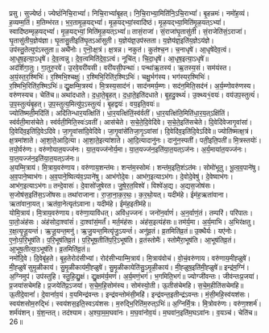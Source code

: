 

  
प्रसु। सुज्येष्ठं॑। ज्येष्ठं॑निचि॒राभ्यां॑। निचि॒राभ्यां॑बृ॒हत्। नि॒चि॒राभ्या॒मिति॑नि॒ऽचि॒राभ्यां॑। बृ॒हन्नमः॑। नमो॑ह॒व्यं। ह॒व्यम्म॒तिं। म॒तिम्भ॑रत। भ॒र॒तामृ॒ळ॒यद्भ्यां॑। मृ॒ळ॒यद्भ्यां॒स्वादि॑ष्ठं। मृ॒ळ॒यद्भ्या॒मिति॑मृ॒ळ॒यत्ऽभ्यां॑। स्वादि॑ष्ठम्मृळ॒यद्भ्यां॑। मृ॒ळ॒यद्भ्यां॒ मिति॑मृ॒ळ॒यत्ऽभ्यां॑॥ तासं॒राजा॑। सं॒राजा॑घृ॒तासु॑ती। सं॒राजेति॑सं॒ऽराजा॑। घृ॒तासु॑तीय॒ज्ञेय॑ज्ञा। घृ॒तासु॒तीइति॑घृ॒तऽआ॑सुती। य॒ज्ञेय॑ज्ञ॒उप॑स्तता। य॒ज्ञेय॑ज्ञ॒इति॑य॒ज्ञेऽय॑ज्ञे। उप॑स्तु॒तेत्युप॑ऽस्तुता॥ अथै॑नोः। ए॒नॊः॒क्ष॒त्रं। क्ष॒त्रन्न। नकुत॑। कुत॑श्च॒न। च॒नाधृषे॑। आ॒धृषे॑देव॒त्वं। आ॒धृष॒इत्या॒ऽधृषे॑। दे॒व॒त्वन्नु। दे॒व॒त्वमिति॑दे॒व॒ऽत्वं। नूचि॑त्। चि॒दा॒धृषे॑। आ॒धृष॒इत्या॒ऽधृषे॑॥  
अद॑र्शिगा॒तुः। गा॒तुरु॒रवे॑। उ॒रवे॒वरी॑यसी। वरी॑यसी॒पन्थाः॑। पन्था॑ऋ॒तस्य॑। ऋ॒तस्य॒सं। सम॑यंस्त। अ॒यं॒स्त॒र॒श्मिभिः॑। र॒श्मिभि॒श्चक्षुः॑। र॒श्मिभि॒रिति॑र॒श्मिऽभिः॑। चक्षु॒र्भग॑स्य। भग॑स्यर॒श्मिभिः॑। र॒श्मिभि॒रिति॑र॒श्मिऽभिः॑॥ द्यु॒क्षम्मि॒त्रस्य॑। मि॒त्रस्य॒साद॑नं। साद॑नमर्य॒म्णः। सद॑न॒मिति॒सद॑नं। अ॒र्य॒म्णोवरु॑णस्य। वरु॑णस्यच। चेति॑च॥ अथा॑दधाते। द॒धा॒ते॒बृ॒हत्। द॒धा॒ते॒इति॑दधाते। बृ॒ह॒दु॒क्थ्यं॑। उ॒क्थ्य१॒॑वयः॑। वय॑उप॒स्तुत्यं॑। उ॒प॒स्तुत्यं॑बृ॒हत्। उ॒प॒स्तुत्य॒मित्यु॑प॒ऽस्तुत्यं॑। बृ॒हद्वयः॑। वय॒इति॒वयः॑॥  
ज्योति॑ष्मती॒मदि॑तिं। अदि॑तिन्धार॒यत्क्षि॑तिं। धा॒र॒यत्क्षि॑तिं॒स्व॑र्वतीं। धा॒र॒यत्क्षि॑ति॒मिति॑धा॒र॒य॒त्ऽक्षि॑तिं। स्व॑र्वती॒मास॑चेते। स्व॑र्वती॒मिति॒स्वः॑ऽवतीं। आस॑चेते। स॒चे॒ते॒दि॒वेदि॑वे। स॒चे॒ते॒इति॑सचेते। दि॒वेदि॑वेजागृ॒वांसा॑। दि॒वेदि॑व॒इति॑दि॒वेऽदि॑वे। जा॒गृ॒वांसा॑दि॒वेदि॑वे। जा॒गृ॒वांसे॑तिजा॒गृ॒ऽवांसा॑। दि॒वेदि॑व॒इति॑दि॒वेऽदि॑वे॥ ज्योति॑ष्मत्क्ष॒त्रं। क्ष॒त्रमा॑शाते। आ॒शा॒ते॒आदि॒त्या। आ॒शा॒ते॒इत्या॑शाते। आ॒दि॒त्यादानु॑नः। दानु॑न॒स्पती॑। पती॒इति॒पती॑॥ मि॒त्रस्तयोः॑। तयो॒र्वरु॑णः। वरु॑णोयात॒यज्ज॑नः। या॒त॒यज्ज॑नोर्य॒मा। या॒त॒यज्ज॑न॒इति॑या॒त॒यत्ऽज॑नः। अ॒र्य॒माया॑त॒यज्ज॑नः। या॒त॒यज्ज॑न॒इति॑या॒त॒यत्ऽज॑नः॥  
अ॒यम्मि॒त्राय॑। मि॒त्राय॒वरु॑णाय। वरु॑णाय॒शन्त॑मः। शन्त॑म॒स्सोमः॑। शन्त॑म॒इति॒शंऽत॑मः। सोमो॑भूतु। भू॒त्व॒व॒पाने॑षु। अ॒व॒पाने॒ष्वाभ॑गः। अ॒व॒पाने॒ष्वित्य॑व॒ऽपाने॑षु। आभ॑गोदे॒वः। आभ॑ग॒इत्याऽभ॑गः। दे॒वोदे॒वेषु॑। दे॒वेष्वाभ॑गः। आभ॑ग॒इत्याऽभ॑गः॥ तन्दे॒वासः॑। दे॒वासो॑जुषेरत। जु॒षे॒र॒त॒विश्वे॑। विश्वे॑अ॒द्य। अ॒द्यस॒जोष॑सः। स॒जोष॑स॒इति॑स॒ऽजो॑षसः॥ तथा॑राजाना। रा॒जा॒ना॒क॒र॒थः॒। क॒र॒थो॒यत्। यदीम॑हे। ईम॑ह॒ऋता॑वाना। ऋता॑वाना॒यत्। ऋत॑वा॒नेत्यृत॑ऽवाना। यदीम॑हे। ईम॑ह॒इतीम॑हे॥  
योमि॒त्राय॑। मि॒त्राय॒वरु॑णाय। वरु॑णा॒यावि॑धत्। अवि॑ध॒ज्जनः॑। जनो॑न॒र्वाणं॑। अ॒न॒र्वाणं॒तं। तम्परि॑। परि॑पातः। पा॒तो॒अंह॑सः। अंह॑सोदा॒श्वांसं॑। दा॒श्वांसं॒मर्तं॑। मर्त॒मंह॑सः। अंह॑स॒इत्यंह॑सः॥ तम॑र्य॒मा। अ॒र्य॒माभि। अ॒भिर॑क्षतु। र॒क्ष॒त्यृ॒जू॒यन्तं॑। ऋ॒जू॒यन्त॒मनु॑। ऋ॒जु॒यन्त॒मित्यृ॑जु॒ऽयन्तं॑। अनु॑व्र॒तं। व्र॒तमिति॑व्र॒तं॥ उ॒क्थैर्यः। यए॑नोः। ए॒नोः॒प॒रि॒भूष॑ति। प॒रि॒भूष॑तिव्र॒तं। प॒रि॒भूष॒तीति॑प॒रि॒ऽभूष॑ति। व्र॒तंस्तोमैः॑। स्तोमै॑रा॒भूष॑ति। आ॒भूष॑तिव्र॒तं। आ॒भूष॒तीत्या॒ऽभूष॑ति। व्र॒तमिति॑व्र॒तं॥  
नमो॑दि॒वे। दि॒वेबृ॑ह॒ते। बृ॒ह॒तेरोद॑सीभ्यां। रोद॑सीभ्याम्मि॒त्राय॑। मि॒त्राय॑वोचं। वो॒चं॒वरु॑णाय। वरु॑णाय॒मीह्ळुषे॑। मी॒ह्ळुषे॑ सुमृ॒ळीकाय॑। सु॒मृ॒ळीकाय॑मी॒ह्ळुषे॑। सु॒मृ॒ळीकायेति॑सु॒ऽमृ॒ळी॒काय॑। मी॒ह्ळुष॒इति॑मी॒ह्ळुषे॑॥ इन्द्र॑म॒ग्निं। अ॒ग्निमुप॑। उप॑स्तुहि। स्तु॒हि॒द्यु॒क्षं। द्यु॒क्षम॑र्य॒मणं॑। अ॒र्य॒मणं॒भगं॑। भ॒गमिति॒भगं॑॥ ज्योग्जी॑वन्तः। जीव॑न्तःप्र॒जया॑। प्र॒जया॑सचेमहि। प्र॒जयेति॑प्र॒ऽजया॑। स॒चे॒म॒हि॒सोम॑स्य। सोम॑स्यो॒ती। ऊ॒तीस॑चेमहि। स॒चे॒म॒हीति॑सचेमहि॥  
ऊ॒तीदे॒वानां॑। दे॒वानां॑व॒यं। व॒यमिन्द्र॑वन्तः। इन्द्र॑वन्तोमंसी॒महि॑। इन्द्र॑वन्त॒इतीन्द्र॑ऽवन्तः। मं॒सी॒महि॒स्व॑यश॑सः। स्वय॑शसोम॒रुद्भिः॑। स्वय॑शस॒इति॒स्वऽय॑शसः। म॒रुद्भि॒रिति॑म॒रुत्ऽभिः॑॥ अ॒ग्निर्मि॒त्रः। मि॒त्रोवरु॑णः। वरु॑ण॒श्शर्म॑। शर्म॑यंशन्। यं॒श॒न्तत्। तद॑श्याम। अ॒श्या॒म॒म॒घवा॑नः। म॒घ॒वा॑नोव॒यं। म॒घवा॑न॒इति॑म॒घऽवा॑नः। व॒यञ्च॑। चेति॑च॥ 26॥  
